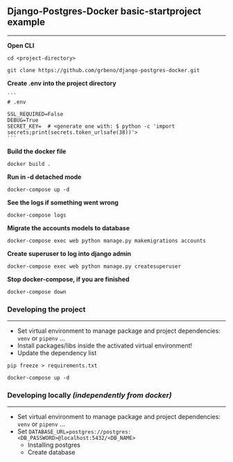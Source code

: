 ## Django-Postgres-Docker basic-startproject example
---

__Open CLI__
```
cd <project-directory>
```
``` 
git clone https://github.com/grbeno/django-postgres-docker.git
```

__Create .env into the project directory__

    ```
    # .env
    
    SSL_REQUIRED=False
    DEBUG=True
    SECRET_KEY=  # <generate one with: $ python -c 'import secrets;print(secrets.token_urlsafe(38))'>
    ```

__Build the docker file__
```
docker build .
```
__Run in -d detached mode__
```
docker-compose up -d  
```
__See the logs if something went wrong__
```
docker-compose logs
```
__Migrate the accounts models to database__
```
docker-compose exec web python manage.py makemigrations accounts
```
__Create superuser to log into django admin__
```
docker-compose exec web python manage.py createsuperuser
```
__Stop docker-compose, if you are finished__
```
docker-compose down
```

### Developing the project
---
- Set virtual environment to manage package and project dependencies: `venv` or `pipenv` ...
- Install packages/libs inside the activated virtual environment!
- Update the dependency list
```
pip freeze > requirements.txt
```
```
docker-compose up -d
```
### Developing locally _(independently from docker)_
---
- Set virtual environment to manage package and project dependencies: `venv` or `pipenv` ...
- Set `DATABASE_URL=postgres://postgres:<DB_PASSWORD>@localhost:5432/<DB_NAME>`
    - Installing postgres
    - Create database
